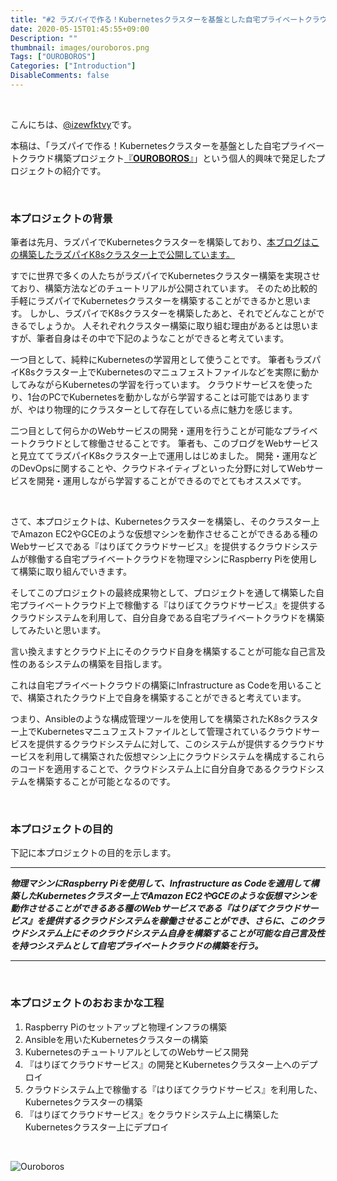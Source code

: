 ```yaml
---
title: "#2 ラズパイで作る！Kubernetesクラスターを基盤とした自宅プライベートクラウド構築プロジェクト『OUROBOROS』の紹介"
date: 2020-05-15T01:45:55+09:00
Description: ""
thumbnail: images/ouroboros.png
Tags: ["OUROBOROS"]
Categories: ["Introduction"]
DisableComments: false
---
```


&nbsp;

こんにちは、[@izewfktvy](https://twitter.com/izewfktvy)です。

本稿は、「ラズパイで作る！Kubernetesクラスターを基盤とした自宅プライベートクラウド構築プロジェクト[『**OUROBOROS**』](https://github.com/izewfktvy533zjmn/OUROBOROS)」という個人的興味で発足したプロジェクトの紹介です。


&nbsp;


### 本プロジェクトの背景

筆者は先月、ラズパイでKubernetesクラスターを構築しており、[本ブログはこの構築したラズパイK8sクラスター上で公開しています。](http://techblog.on-going.jp/posts/starting-a-tech-blog/)


すでに世界で多くの人たちがラズパイでKubernetesクラスター構築を実現させており、構築方法などのチュートリアルが公開されています。
そのため比較的手軽にラズパイでKubernetesクラスターを構築することができるかと思います。
しかし、ラズパイでK8sクラスターを構築したあと、それでどんなことができるでしょうか。
人それぞれクラスター構築に取り組む理由があるとは思いますが、筆者自身はその中で下記のようなことができると考えています。

一つ目として、純粋にKubernetesの学習用として使うことです。
筆者もラズパイK8sクラスター上でKubernetesのマニュフェストファイルなどを実際に動かしてみながらKubernetesの学習を行っています。
クラウドサービスを使ったり、1台のPCでKubernetesを動かしながら学習することは可能ではありますが、やはり物理的にクラスターとして存在している点に魅力を感じます。

二つ目として何らかのWebサービスの開発・運用を行うことが可能なプライベートクラウドとして稼働させることです。
筆者も、このブログをWebサービスと見立ててラズパイK8sクラスター上で運用しはじめました。
開発・運用などのDevOpsに関することや、クラウドネイティブといった分野に対してWebサービスを開発・運用しながら学習することができるのでとてもオススメです。

&nbsp;

さて、本プロジェクトは、Kubernetesクラスターを構築し、そのクラスター上でAmazon EC2やGCEのような仮想マシンを動作させることができるある種のWebサービスである『はりぼてクラウドサービス』を提供するクラウドシステムが稼働する自宅プライベートクラウドを物理マシンにRaspberry Piを使用して構築に取り組んでいきます。

そしてこのプロジェクトの最終成果物として、プロジェクトを通して構築した自宅プライベートクラウド上で稼働する『はりぼてクラウドサービス』を提供するクラウドシステムを利用して、自分自身である自宅プライベートクラウドを構築してみたいと思います。

言い換えますとクラウド上にそのクラウド自身を構築することが可能な自己言及性のあるシステムの構築を目指します。

これは自宅プライベートクラウドの構築にInfrastructure as Codeを用いることで、構築されたクラウド上で自身を構築することができると考えています。

つまり、Ansibleのような構成管理ツールを使用してを構築されたK8sクラスター上でKubernetesマニュフェストファイルとして管理されているクラウドサービスを提供するクラウドシステムに対して、このシステムが提供するクラウドサービスを利用して構築された仮想マシン上にクラウドシステムを構成するこれらのコードを適用することで、クラウドシステム上に自分自身であるクラウドシステムを構築することが可能となるのです。

&nbsp;



### 本プロジェクトの目的
下記に本プロジェクトの目的を示します。

---

***物理マシンにRaspberry Piを使用して、Infrastructure as Codeを適用して構築したKubernetesクラスター上でAmazon EC2やGCEのような仮想マシンを動作させることができるある種のWebサービスである『はりぼてクラウドサービス』を提供するクラウドシステムを稼働させることができ、さらに、このクラウドシステム上にそのクラウドシステム自身を構築することが可能な自己言及性を持つシステムとして自宅プライベートクラウドの構築を行う。***

---

&nbsp;



### 本プロジェクトのおおまかな工程

1. Raspberry Piのセットアップと物理インフラの構築
2. Ansibleを用いたKubernetesクラスターの構築
3. KubernetesのチュートリアルとしてのWebサービス開発
4. 『はりぼてクラウドサービス』の開発とKubernetesクラスター上へのデプロイ
5. クラウドシステム上で稼働する『はりぼてクラウドサービス』を利用した、Kubernetesクラスターの構築
6. 『はりぼてクラウドサービス』をクラウドシステム上に構築したKubernetesクラスター上にデプロイ

&nbsp;

![Ouroboros](/images/ouroboros.png)

&nbsp;
